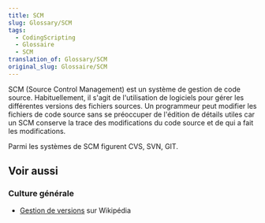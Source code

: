 ```yaml
---
title: SCM
slug: Glossary/SCM
tags:
  - CodingScripting
  - Glossaire
  - SCM
translation_of: Glossary/SCM
original_slug: Glossaire/SCM
---
```


SCM (Source Control Management) est un système de gestion de code source. Habituellement, il s'agit de l'utilisation de logiciels pour gérer les différentes versions des fichiers sources. Un programmeur peut modifier les fichiers de code source sans se préoccuper de l'édition de détails utiles car un SCM conserve la trace des modifications du code source et de qui a fait les modifications.

Parmi les systèmes de SCM figurent CVS, SVN, GIT.

## Voir aussi

### Culture générale

- [Gestion de versions](https://fr.wikipedia.org/wiki/Gestion_de_versions) sur Wikipédia
